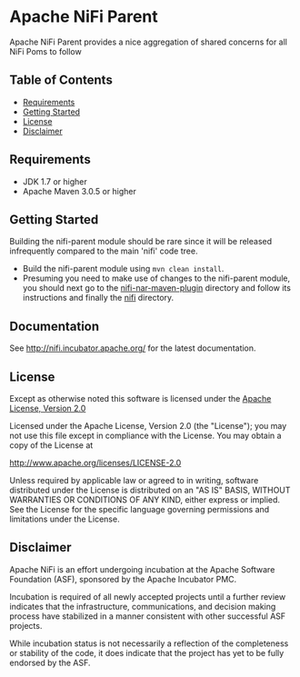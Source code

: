 <!--
  Licensed to the Apache Software Foundation (ASF) under one or more
  contributor license agreements.  See the NOTICE file distributed with
  this work for additional information regarding copyright ownership.
  The ASF licenses this file to You under the Apache License, Version 2.0
  (the "License"); you may not use this file except in compliance with
  the License.  You may obtain a copy of the License at
      http://www.apache.org/licenses/LICENSE-2.0
  Unless required by applicable law or agreed to in writing, software
  distributed under the License is distributed on an "AS IS" BASIS,
  WITHOUT WARRANTIES OR CONDITIONS OF ANY KIND, either express or implied.
  See the License for the specific language governing permissions and
  limitations under the License.
-->
# Apache NiFi Parent

Apache NiFi Parent provides a nice aggregation of shared concerns for all NiFi Poms to follow

## Table of Contents

- [Requirements](#requirements)
- [Getting Started](#getting-started)
- [License](#license)
- [Disclaimer](#disclaimer)

## Requirements
* JDK 1.7 or higher
* Apache Maven 3.0.5 or higher

## Getting Started

Building the nifi-parent module should be rare since it will be released infrequently compared to
the main 'nifi' code tree.

- Build the nifi-parent module using `mvn clean install`.
- Presuming you need to make use of changes to the nifi-parent module, you should next
  go to the [nifi-nar-maven-plugin](../nifi-nar-maven-plugin) directory and follow its instructions
  and finally the [nifi](../nifi) directory. 

## Documentation

See http://nifi.incubator.apache.org/ for the latest documentation.

## License

Except as otherwise noted this software is licensed under the
[Apache License, Version 2.0](http://www.apache.org/licenses/LICENSE-2.0.html)

Licensed under the Apache License, Version 2.0 (the "License");
you may not use this file except in compliance with the License.
You may obtain a copy of the License at

  http://www.apache.org/licenses/LICENSE-2.0

Unless required by applicable law or agreed to in writing, software
distributed under the License is distributed on an "AS IS" BASIS,
WITHOUT WARRANTIES OR CONDITIONS OF ANY KIND, either express or implied.
See the License for the specific language governing permissions and
limitations under the License.

## Disclaimer

Apache NiFi is an effort undergoing incubation at the Apache Software
Foundation (ASF), sponsored by the Apache Incubator PMC.

Incubation is required of all newly accepted projects until a further review
indicates that the infrastructure, communications, and decision making process
have stabilized in a manner consistent with other successful ASF projects.

While incubation status is not necessarily a reflection of the completeness
or stability of the code, it does indicate that the project has yet to be
fully endorsed by the ASF.

